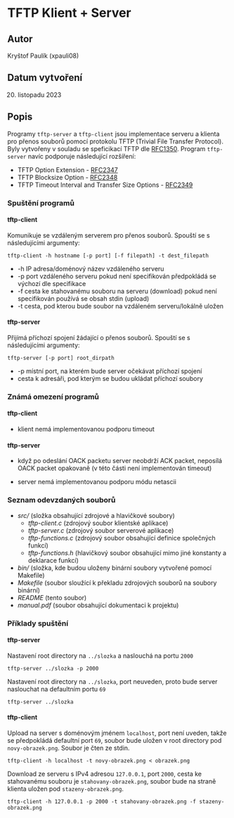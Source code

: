 # TFTP Klient + Server

## Autor

Kryštof Paulík
(xpauli08)

## Datum vytvoření

20. listopadu 2023

## Popis

Programy `tftp-server` a `tftp-client` jsou implementace serveru a klienta pro přenos souborů pomocí protokolu TFTP (Trivial File Transfer Protocol). Byly vytvořeny v souladu se speficikací TFTP dle [RFC1350](https://datatracker.ietf.org/doc/html/rfc1350). Program `tftp-server` navíc podporuje následující rozšíření:

- TFTP Option Extension - [RFC2347](https://datatracker.ietf.org/doc/html/rfc2347)
- TFTP Blocksize Option - [RFC2348](https://datatracker.ietf.org/doc/html/rfc2348)
- TFTP Timeout Interval and Transfer Size Options - [RFC2349](https://datatracker.ietf.org/doc/html/rfc2349)

### Spuštění programů

#### tftp-client

Komunikuje se vzdáleným serverem pro přenos souborů. Spouští se s následujícími argumenty:

    tftp-client -h hostname [-p port] [-f filepath] -t dest_filepath

- -h IP adresa/doménový název vzdáleného serveru
- -p port vzdáleného serveru
  pokud není specifikován předpokládá se výchozí dle specifikace
- -f cesta ke stahovanému souboru na serveru (download)
  pokud není specifikován používá se obsah stdin (upload)
- -t cesta, pod kterou bude soubor na vzdáleném serveru/lokálně uložen

#### tftp-server

Přijímá příchozí spojení žádající o přenos souborů. Spouští se s následujícími argumenty:

    tftp-server [-p port] root_dirpath

- -p místní port, na kterém bude server očekávat příchozí spojení
- cesta k adresáři, pod kterým se budou ukládat příchozí soubory

### Známá omezení programů

#### tftp-client

- klient nemá implementovanou podporu timeout

#### tftp-server

- když po odeslání OACK packetu server neobdrží ACK packet, neposílá OACK packet opakovaně (v této části není implementován timeout)

- server nemá implementovanou podporu módu netascii

### Seznam odevzdaných souborů

- _src/_ (složka obsahující zdrojové a hlavičkové soubory)
  - _tftp-client.c_ (zdrojový soubor klientské aplikace)
  - _tftp-server.c_ (zdrojový soubor serverové aplikace)
  - _tftp-functions.c_ (zdrojový soubor obsahující definice společných funkcí)
  - _tftp-functions.h_ (hlavičkový soubor obsahující mimo jiné konstanty a deklarace funkcí)
- _bin/_ (složka, kde budou uloženy binární soubory vytvořené pomocí Makefile)
- _Makefile_ (soubor sloužící k překladu zdrojových souborů na soubory binární)
- _README_ (tento soubor)
- _manual.pdf_ (soubor obsahující dokumentaci k projektu)

### Příklady spuštění

#### tftp-server

Nastavení root directory na `../slozka` a naslouchá na portu `2000`

    tftp-server ../slozka -p 2000

Nastavení root directory na `../slozka`, port neuveden, proto bude server naslouchat na defaultním portu `69`

    tftp-server ../slozka

#### tftp-client

Upload na server s doménovým jménem `localhost`, port není uveden, takže se předpokládá defaultní port `69`, soubor bude uložen v root directory pod `novy-obrazek.png`. Soubor je čten ze stdin.

    tftp-client -h localhost -t novy-obrazek.png < obrazek.png

Download ze serveru s IPv4 adresou `127.0.0.1`, port `2000`, cesta ke stahovanému souboru je `stahovany-obrazek.png`, soubor bude na straně klienta uložen pod `stazeny-obrazek.png`.

    tftp-client -h 127.0.0.1 -p 2000 -t stahovany-obrazek.png -f stazeny-obrazek.png
